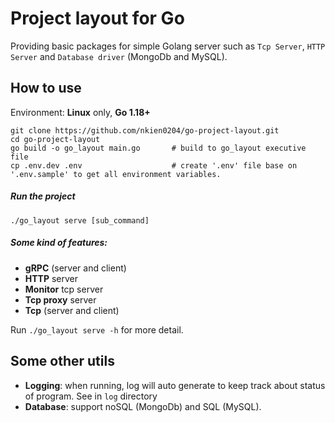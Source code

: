 # Project layout for Go

Providing basic packages for simple Golang server such as `Tcp Server`, `HTTP Server` and `Database driver` (MongoDb and MySQL).

## How to use
Environment: **Linux** only, **Go 1.18+**

```shell
git clone https://github.com/nkien0204/go-project-layout.git
cd go-project-layout
go build -o go_layout main.go       # build to go_layout executive file
cp .env.dev .env                    # create '.env' file base on '.env.sample' to get all environment variables.
```
##### Run the project
```shell
./go_layout serve [sub_command]
```

##### Some kind of features:
- **gRPC** (server and client)
- **HTTP** server
- **Monitor** tcp server
- **Tcp proxy** server
- **Tcp** (server and client)

Run `./go_layout serve -h` for more detail.

## Some other utils
- **Logging**: when running, log will auto generate to keep track about status of program. See in `log` directory
- **Database**: support noSQL (MongoDb) and SQL (MySQL).
